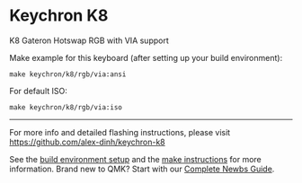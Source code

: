 # Keychron K8

K8 Gateron Hotswap RGB with VIA support

Make example for this keyboard (after setting up your build environment):

    make keychron/k8/rgb/via:ansi

For default ISO:

    make keychron/k8/rgb/via:iso
    
* * *
For more info and detailed flashing instructions, please visit https://github.com/alex-dinh/keychron-k8

See the [build environment setup](https://docs.qmk.fm/#/getting_started_build_tools) and the [make instructions](https://docs.qmk.fm/#/getting_started_make_guide) for more information. Brand new to QMK? Start with our [Complete Newbs Guide](https://docs.qmk.fm/#/newbs).
